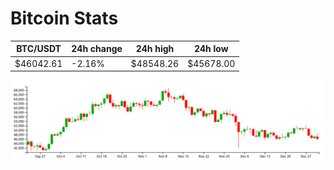 # Bitcoin Stats

BTC/USDT|24h change|24h high|24h low|
|---|---|---|---|
|$46042.61|-2.16%|$48548.26|$45678.00|

<img src="./chart.svg">
